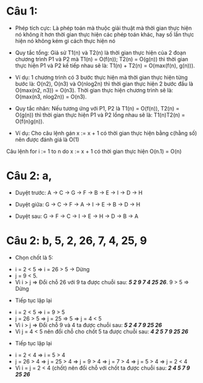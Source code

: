 # Câu 1:
- Phép tích cực: Là phép toán mà thuộc giải thuật mà thời gian thực hiện nó không ít hơn thời gian thực hiện các phép toán khác, hay số lần thực hiện nó không kém gì cách thực hiện nó

- Quy tắc tổng: Giả sử T1(n) và T2(n) là thời gian thực hiện của 2 đoạn chương trình P1 và P2 mà T1(n) = O(f(n)); T2(n) = O(g(n)) thì thời gian thực hiện P1 và P2 kế tiếp nhau sẽ là: T1(n) + T2(n) = O(max(f(n), g(n))).

- Ví dụ: 1 chương trình có 3 bước thực hiện mà thời gian thực hiện từng bước là: O(n2), O(n3) và O(nlog2n) thì thời gian thực hiện 2 bước đầu là O(max(n2, n3)) = O(n3). Thời gian thực hiện chương trình sẽ là: O(max(n3, nlog2n)) = O(n3).

- Quy tắc nhân: Nếu tương ứng với P1, P2 là T1(n) = O(f(n)), T2(n) = O(g(n)) thì thời gian thực hiện P1 và P2 lồng nhau sẽ là: T1(n)T2(n) = O(f(n)g(n)).

- Ví dụ: Cho câu lệnh gán x := x + 1 có thời gian thực hiện bằng c(hằng số) nên được đánh giá là O(1)

Câu lệnh for i := 1 to n do x := x + 1 có thời gian thực hiện O(n.1) = O(n)

# Câu 2: a,

- Duyệt trước: A -> C -> G -> F -> B -> E -> I -> D -> H

- Duyệt giữa: G -> C -> F -> A -> I -> E -> B -> D -> H

- Duyệt sau: G -> F -> C -> I -> E -> H -> D -> B -> A

# Câu 2: b, 5, 2, 26, 7, 4, 25, 9

- Chọn chốt là 5:
+ i = 2 < 5 => i = 26 > 5 -> Dừng
+ j = 9 < 5.
+ Vì i > j => Đổi chỗ 26 với 9 ta được chuỗi sau: ***5  2  9  7  4  25 26***. 9 > 5 => Dừng

- Tiếp tục lặp lại
+ i = 2 < 5 => i = 9 > 5
+ j = 26 > 5 => j = 25 => 5 => j = 4 < 5
+ Vì i > j => Đổi chỗ 9 và 4 ta được chuỗi sau: ***5  2  4  7  9  25  26***
+ Vì j = 4 < 5 nên đổi chỗ cho chốt 5 ta được chuỗi sau: ***4  2  5  7  9  25  26***

- Tiếp tục lặp lại
+ i = 2 < 4 => i = 5 > 4
+ j = 26 > 4 => j = 25 > 4 => j = 9 > 4 => j = 7 > 4 => j = 5 > 4 => j = 2 < 4
+ Vì i = j = 2 < 4 (chốt) nên đổi chỗ với chốt ta được chuỗi sau: ***2  4  5  7  9  25  26***
